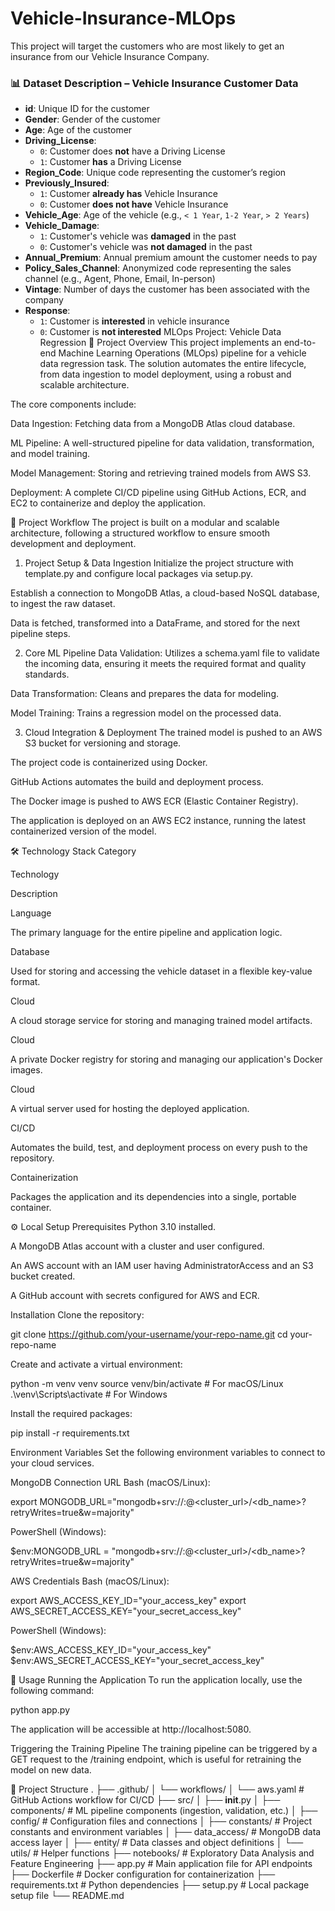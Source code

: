 # Vehicle-Insurance-MLOps
This project will target the customers who are most likely to get an insurance from our Vehicle Insurance Company.

### 📊 Dataset Description – Vehicle Insurance Customer Data

- **id**: Unique ID for the customer  
- **Gender**: Gender of the customer  
- **Age**: Age of the customer  
- **Driving_License**:  
  - `0`: Customer does **not** have a Driving License  
  - `1`: Customer **has** a Driving License  
- **Region_Code**: Unique code representing the customer’s region  
- **Previously_Insured**:  
  - `1`: Customer **already has** Vehicle Insurance  
  - `0`: Customer **does not have** Vehicle Insurance  
- **Vehicle_Age**: Age of the vehicle (e.g., `< 1 Year`, `1-2 Year`, `> 2 Years`)  
- **Vehicle_Damage**:  
  - `1`: Customer's vehicle was **damaged** in the past  
  - `0`: Customer's vehicle was **not damaged** in the past  
- **Annual_Premium**: Annual premium amount the customer needs to pay  
- **Policy_Sales_Channel**: Anonymized code representing the sales channel (e.g., Agent, Phone, Email, In-person)  
- **Vintage**: Number of days the customer has been associated with the company  
- **Response**:  
  - `1`: Customer is **interested** in vehicle insurance  
  - `0`: Customer is **not interested**
MLOps Project: Vehicle Data Regression
🌟 Project Overview
This project implements an end-to-end Machine Learning Operations (MLOps) pipeline for a vehicle data regression task. The solution automates the entire lifecycle, from data ingestion to model deployment, using a robust and scalable architecture.

The core components include:

Data Ingestion: Fetching data from a MongoDB Atlas cloud database.

ML Pipeline: A well-structured pipeline for data validation, transformation, and model training.

Model Management: Storing and retrieving trained models from AWS S3.

Deployment: A complete CI/CD pipeline using GitHub Actions, ECR, and EC2 to containerize and deploy the application.

🚀 Project Workflow
The project is built on a modular and scalable architecture, following a structured workflow to ensure smooth development and deployment.

1. Project Setup & Data Ingestion
Initialize the project structure with template.py and configure local packages via setup.py.

Establish a connection to MongoDB Atlas, a cloud-based NoSQL database, to ingest the raw dataset.

Data is fetched, transformed into a DataFrame, and stored for the next pipeline steps.

2. Core ML Pipeline
Data Validation: Utilizes a schema.yaml file to validate the incoming data, ensuring it meets the required format and quality standards.

Data Transformation: Cleans and prepares the data for modeling.

Model Training: Trains a regression model on the processed data.

3. Cloud Integration & Deployment
The trained model is pushed to an AWS S3 bucket for versioning and storage.

The project code is containerized using Docker.

GitHub Actions automates the build and deployment process.

The Docker image is pushed to AWS ECR (Elastic Container Registry).

The application is deployed on an AWS EC2 instance, running the latest containerized version of the model.

🛠️ Technology Stack
Category

Technology

Description

Language



The primary language for the entire pipeline and application logic.

Database



Used for storing and accessing the vehicle dataset in a flexible key-value format.

Cloud



A cloud storage service for storing and managing trained model artifacts.

Cloud



A private Docker registry for storing and managing our application's Docker images.

Cloud



A virtual server used for hosting the deployed application.

CI/CD



Automates the build, test, and deployment process on every push to the repository.

Containerization



Packages the application and its dependencies into a single, portable container.

⚙️ Local Setup
Prerequisites
Python 3.10 installed.

A MongoDB Atlas account with a cluster and user configured.

An AWS account with an IAM user having AdministratorAccess and an S3 bucket created.

A GitHub account with secrets configured for AWS and ECR.

Installation
Clone the repository:

git clone https://github.com/your-username/your-repo-name.git
cd your-repo-name

Create and activate a virtual environment:

python -m venv venv
source venv/bin/activate  # For macOS/Linux
.\venv\Scripts\activate   # For Windows

Install the required packages:

pip install -r requirements.txt

Environment Variables
Set the following environment variables to connect to your cloud services.

MongoDB Connection URL
Bash (macOS/Linux):

export MONGODB_URL="mongodb+srv://<username>:<password>@<cluster_url>/<db_name>?retryWrites=true&w=majority"

PowerShell (Windows):

$env:MONGODB_URL = "mongodb+srv://<username>:<password>@<cluster_url>/<db_name>?retryWrites=true&w=majority"

AWS Credentials
Bash (macOS/Linux):

export AWS_ACCESS_KEY_ID="your_access_key"
export AWS_SECRET_ACCESS_KEY="your_secret_access_key"

PowerShell (Windows):

$env:AWS_ACCESS_KEY_ID="your_access_key"
$env:AWS_SECRET_ACCESS_KEY="your_secret_access_key"

🏃 Usage
Running the Application
To run the application locally, use the following command:

python app.py

The application will be accessible at http://localhost:5080.

Triggering the Training Pipeline
The training pipeline can be triggered by a GET request to the /training endpoint, which is useful for retraining the model on new data.

📂 Project Structure
.
├── .github/
│   └── workflows/
│       └── aws.yaml                 # GitHub Actions workflow for CI/CD
├── src/
│   ├── __init__.py
│   ├── components/                  # ML pipeline components (ingestion, validation, etc.)
│   ├── config/                      # Configuration files and connections
│   ├── constants/                   # Project constants and environment variables
│   ├── data_access/                 # MongoDB data access layer
│   ├── entity/                      # Data classes and object definitions
│   └── utils/                       # Helper functions
├── notebooks/                       # Exploratory Data Analysis and Feature Engineering
├── app.py                           # Main application file for API endpoints
├── Dockerfile                       # Docker configuration for containerization
├── requirements.txt                 # Python dependencies
├── setup.py                         # Local package setup file
└── README.md
  
